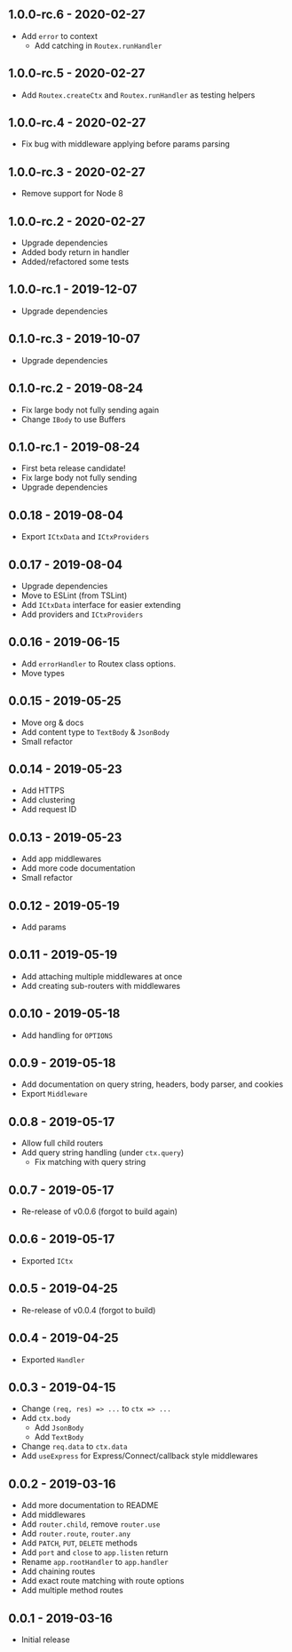 ## 1.0.0-rc.6 - 2020-02-27

- Add `error` to context
  - Add catching in `Routex.runHandler`

## 1.0.0-rc.5 - 2020-02-27

- Add `Routex.createCtx` and `Routex.runHandler` as testing helpers

## 1.0.0-rc.4 - 2020-02-27

- Fix bug with middleware applying before params parsing

## 1.0.0-rc.3 - 2020-02-27

- Remove support for Node 8

## 1.0.0-rc.2 - 2020-02-27

- Upgrade dependencies
- Added body return in handler
- Added/refactored some tests

## 1.0.0-rc.1 - 2019-12-07

- Upgrade dependencies

## 0.1.0-rc.3 - 2019-10-07

- Upgrade dependencies

## 0.1.0-rc.2 - 2019-08-24

- Fix large body not fully sending again
- Change `IBody` to use Buffers

## 0.1.0-rc.1 - 2019-08-24

- First beta release candidate!
- Fix large body not fully sending
- Upgrade dependencies

## 0.0.18 - 2019-08-04

- Export `ICtxData` and `ICtxProviders`

## 0.0.17 - 2019-08-04

- Upgrade dependencies
- Move to ESLint (from TSLint)
- Add `ICtxData` interface for easier extending
- Add providers and `ICtxProviders`

## 0.0.16 - 2019-06-15

- Add `errorHandler` to Routex class options.
- Move types

## 0.0.15 - 2019-05-25

- Move org & docs
- Add content type to `TextBody` & `JsonBody`
- Small refactor

## 0.0.14 - 2019-05-23

- Add HTTPS
- Add clustering
- Add request ID

## 0.0.13 - 2019-05-23

- Add app middlewares
- Add more code documentation
- Small refactor

## 0.0.12 - 2019-05-19

- Add params

## 0.0.11 - 2019-05-19

- Add attaching multiple middlewares at once
- Add creating sub-routers with middlewares

## 0.0.10 - 2019-05-18

- Add handling for `OPTIONS`

## 0.0.9 - 2019-05-18

- Add documentation on query string, headers, body parser, and cookies
- Export `Middleware`

## 0.0.8 - 2019-05-17

- Allow full child routers
- Add query string handling (under `ctx.query`)
  - Fix matching with query string

## 0.0.7 - 2019-05-17

- Re-release of v0.0.6 (forgot to build again)

## 0.0.6 - 2019-05-17

- Exported `ICtx`

## 0.0.5 - 2019-04-25

- Re-release of v0.0.4 (forgot to build)

## 0.0.4 - 2019-04-25

- Exported `Handler`

## 0.0.3 - 2019-04-15

- Change `(req, res) => ...` to `ctx => ...`
- Add `ctx.body`
  - Add `JsonBody`
  - Add `TextBody`
- Change `req.data` to `ctx.data`
- Add `useExpress` for Express/Connect/callback style middlewares

## 0.0.2 - 2019-03-16

- Add more documentation to README
- Add middlewares
- Add `router.child`, remove `router.use`
- Add `router.route`, `router.any`
- Add `PATCH`, `PUT`, `DELETE` methods
- Add `port` and `close` to `app.listen` return
- Rename `app.rootHandler` to `app.handler`
- Add chaining routes
- Add exact route matching with route options
- Add multiple method routes

## 0.0.1 - 2019-03-16

- Initial release
